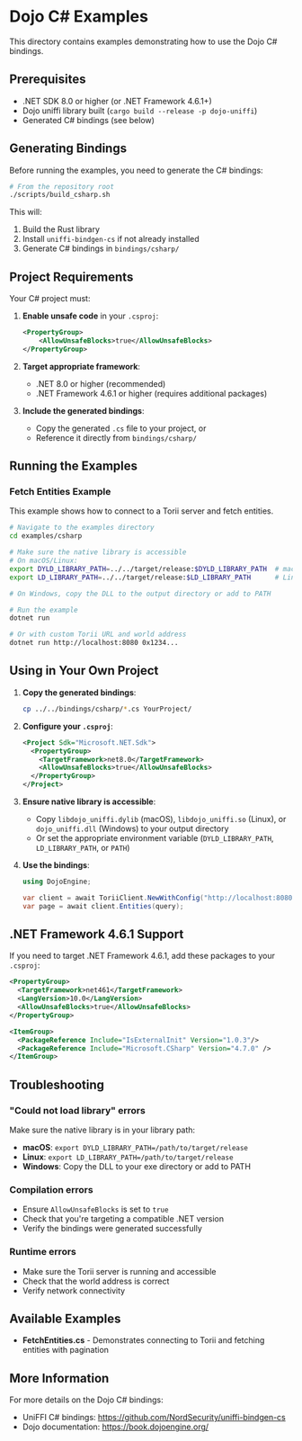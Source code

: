 # Dojo C# Examples

This directory contains examples demonstrating how to use the Dojo C# bindings.

## Prerequisites

- .NET SDK 8.0 or higher (or .NET Framework 4.6.1+)
- Dojo uniffi library built (`cargo build --release -p dojo-uniffi`)
- Generated C# bindings (see below)

## Generating Bindings

Before running the examples, you need to generate the C# bindings:

```bash
# From the repository root
./scripts/build_csharp.sh
```

This will:
1. Build the Rust library
2. Install `uniffi-bindgen-cs` if not already installed
3. Generate C# bindings in `bindings/csharp/`

## Project Requirements

Your C# project must:

1. **Enable unsafe code** in your `.csproj`:
   ```xml
   <PropertyGroup>
       <AllowUnsafeBlocks>true</AllowUnsafeBlocks>
   </PropertyGroup>
   ```

2. **Target appropriate framework**:
   - .NET 8.0 or higher (recommended)
   - .NET Framework 4.6.1 or higher (requires additional packages)

3. **Include the generated bindings**:
   - Copy the generated `.cs` file to your project, or
   - Reference it directly from `bindings/csharp/`

## Running the Examples

### Fetch Entities Example

This example shows how to connect to a Torii server and fetch entities.

```bash
# Navigate to the examples directory
cd examples/csharp

# Make sure the native library is accessible
# On macOS/Linux:
export DYLD_LIBRARY_PATH=../../target/release:$DYLD_LIBRARY_PATH  # macOS
export LD_LIBRARY_PATH=../../target/release:$LD_LIBRARY_PATH      # Linux

# On Windows, copy the DLL to the output directory or add to PATH

# Run the example
dotnet run

# Or with custom Torii URL and world address
dotnet run http://localhost:8080 0x1234...
```

## Using in Your Own Project

1. **Copy the generated bindings**:
   ```bash
   cp ../../bindings/csharp/*.cs YourProject/
   ```

2. **Configure your `.csproj`**:
   ```xml
   <Project Sdk="Microsoft.NET.Sdk">
     <PropertyGroup>
       <TargetFramework>net8.0</TargetFramework>
       <AllowUnsafeBlocks>true</AllowUnsafeBlocks>
     </PropertyGroup>
   </Project>
   ```

3. **Ensure native library is accessible**:
   - Copy `libdojo_uniffi.dylib` (macOS), `libdojo_uniffi.so` (Linux), or `dojo_uniffi.dll` (Windows) to your output directory
   - Or set the appropriate environment variable (`DYLD_LIBRARY_PATH`, `LD_LIBRARY_PATH`, or `PATH`)

4. **Use the bindings**:
   ```csharp
   using DojoEngine;
   
   var client = await ToriiClient.NewWithConfig("http://localhost:8080", 4 * 1024 * 1024);
   var page = await client.Entities(query);
   ```

## .NET Framework 4.6.1 Support

If you need to target .NET Framework 4.6.1, add these packages to your `.csproj`:

```xml
<PropertyGroup>
  <TargetFramework>net461</TargetFramework>
  <LangVersion>10.0</LangVersion>
  <AllowUnsafeBlocks>true</AllowUnsafeBlocks>
</PropertyGroup>

<ItemGroup>
  <PackageReference Include="IsExternalInit" Version="1.0.3"/>
  <PackageReference Include="Microsoft.CSharp" Version="4.7.0" />
</ItemGroup>
```

## Troubleshooting

### "Could not load library" errors

Make sure the native library is in your library path:
- **macOS**: `export DYLD_LIBRARY_PATH=/path/to/target/release`
- **Linux**: `export LD_LIBRARY_PATH=/path/to/target/release`
- **Windows**: Copy the DLL to your exe directory or add to PATH

### Compilation errors

- Ensure `AllowUnsafeBlocks` is set to `true`
- Check that you're targeting a compatible .NET version
- Verify the bindings were generated successfully

### Runtime errors

- Make sure the Torii server is running and accessible
- Check that the world address is correct
- Verify network connectivity

## Available Examples

- **FetchEntities.cs** - Demonstrates connecting to Torii and fetching entities with pagination

## More Information

For more details on the Dojo C# bindings:
- UniFFI C# bindings: https://github.com/NordSecurity/uniffi-bindgen-cs
- Dojo documentation: https://book.dojoengine.org/

